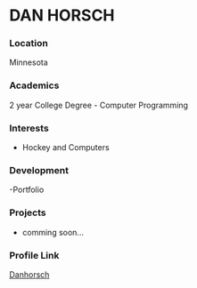 # DAN HORSCH

### Location

Minnesota

### Academics

2 year College Degree - Computer Programming

### Interests

- Hockey and Computers

### Development

-Portfolio

### Projects

- comming soon...

### Profile Link

[Danhorsch](https://github.com/danhorsch)
